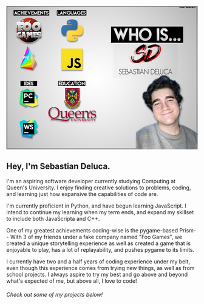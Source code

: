 ![Who Am I?](images/whoisSD.jpg)




## Hey, I'm Sebastian Deluca.


I'm an aspiring software developer currently studying Computing at Queen's University. I enjoy finding creative solutions to problems, coding, and learning just how expansive the capabilities of code are.

I'm currently proficient in Python, and have begun learning JavaScript. I intend to continue my learning when my term ends, and expand my skillset to include both JavaScripta and C++.

One of my greatest achievements coding-wise is the pygame-based Prism-- With 3 of my friends under a fake company named "Foo Games", we created a unique storytelling experience as well as created a game that is enjoyable to play, has a lot of replayability, and pushes pygame to its limits.

I currently have two and a half years of coding experience under my belt, even though this experience comes from trying new things, as well as from school projects. I always aspire to try my best and go above and beyond what's expected of me, but above all, I love to code!

###### Check out some of my projects below!
